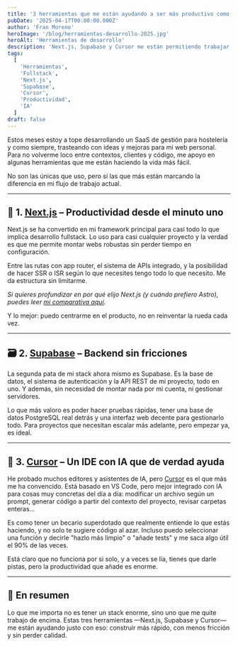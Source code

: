 ```yaml
---
title: '3 herramientas que me están ayudando a ser más productivo como desarrollador'
pubDate: '2025-04-17T00:00:00.000Z'
author: 'Fran Moreno'
heroImage: '/blog/herramientas-desarrollo-2025.jpg'
heroAlt: 'Herramientas de desarrollo'
description: 'Next.js, Supabase y Cursor me están permitiendo trabajar más rápido, con menos fricción y mejor estructura. Aquí te cuento cómo las uso.'
tags:
  [
    'Herramientas',
    'Fullstack',
    'Next.js',
    'Supabase',
    'Cursor',
    'Productividad',
    'IA'
  ]
draft: false
---
```


Estos meses estoy a tope desarrollando un SaaS de gestión para hostelería y como siempre, trasteando con ideas y mejoras para mi web personal. Para no volverme loco entre contextos, clientes y código, me apoyo en algunas herramientas que me están haciendo la vida más fácil.

No son las únicas que uso, pero sí las que más están marcando la diferencia en mi flujo de trabajo actual.

---

## 🧱 1. [Next.js](https://nextjs.org/) – Productividad desde el minuto uno

Next.js se ha convertido en mi framework principal para casi todo lo que implica desarrollo fullstack. Lo uso para casi cualquier proyecto y la verdad es que me permite montar webs robustas sin perder tiempo en configuración.

Entre las rutas con app router, el sistema de APIs integrado, y la posibilidad de hacer SSR o ISR según lo que necesites tengo todo lo que necesito. Me da estructura sin limitarme.

_Si quieres profundizar en por qué elijo Next.js (y cuándo prefiero Astro), puedes leer [mi comparativa aquí](/blog/experiencia-nextjs-vs-astro-proyectos-personales/)_.

Y lo mejor: puedo centrarme en el producto, no en reinventar la rueda cada vez.

---

## 🗃️ 2. [Supabase](https://supabase.com/) – Backend sin fricciones

La segunda pata de mi stack ahora mismo es Supabase. Es la base de datos, el sistema de autenticación y la API REST de mi proyecto, todo en uno. Y además, sin necesidad de montar nada por mi cuenta, ni gestionar servidores.

Lo que más valoro es poder hacer pruebas rápidas, tener una base de datos PostgreSQL real detrás y una interfaz web decente para gestionarlo todo. Para proyectos que necesitan escalar más adelante, pero empezar ya, es ideal.

---

## 🤖 3. [Cursor](https://www.cursor.so/) – Un IDE con IA que de verdad ayuda

He probado muchos editores y asistentes de IA, pero [Cursor](https://www.cursor.so/) es el que más me ha convencido. Está basado en VS Code, pero mejor integrado con IA para cosas muy concretas del día a día: modificar un archivo según un prompt, generar código a partir del contexto del proyecto, revisar carpetas enteras…

Es como tener un becario superdotado que realmente entiende lo que estás haciendo, y no solo te sugiere código al azar. Incluso puedo seleccionar una función y decirle "hazlo más limpio" o "añade tests" y me saca algo útil el 90% de las veces.

Está claro que no funciona por si solo, y a veces se lía, tienes que darle pistas, pero la productividad que añade es enorme.

---

## 💬 En resumen

Lo que me importa no es tener un stack enorme, sino uno que me quite trabajo de encima. Estas tres herramientas —Next.js, Supabase y Cursor— me están ayudando justo con eso: construir más rápido, con menos fricción y sin perder calidad.
